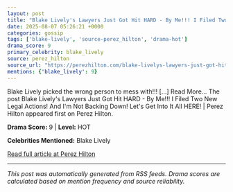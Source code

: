 ```yaml
---
layout: post
title: "Blake Lively's Lawyers Just Got Hit HARD - By Me!!! I Filed Two New Legal Actions! And I'm Not Backing Down! Let's Get Into It All HERE! | Perez Hilton"
date: 2025-08-07 05:26:21 +0000
categories: gossip
tags: ['blake-lively', 'source-perez_hilton', 'drama-hot']
drama_score: 9
primary_celebrity: blake_lively
source: perez_hilton
source_url: "https://perezhilton.com/blake-livelys-lawyers-just-got-hit-hard-by-me-i-filed-two-new-legal-actions-and-im-not-backing-down-lets-get-into-it-all-here-perez-hilton/"
mentions: {'blake_lively': 9}
---
```


Blake Lively picked the wrong person to mess with!!! [...] Read More... The post Blake Lively&#039;s Lawyers Just Got Hit HARD - By Me!!! I Filed Two New Legal Actions! And I&#039;m Not Backing Down! Let&#039;s Get Into It All HERE! | Perez Hilton appeared first on Perez Hilton.

**Drama Score:** 9 | **Level:** HOT

**Celebrities Mentioned:** Blake Lively

[Read full article at Perez Hilton](https://perezhilton.com/blake-livelys-lawyers-just-got-hit-hard-by-me-i-filed-two-new-legal-actions-and-im-not-backing-down-lets-get-into-it-all-here-perez-hilton/)

---
*This post was automatically generated from RSS feeds. Drama scores are calculated based on mention frequency and source reliability.*
